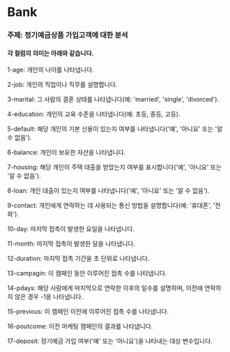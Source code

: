 # Bank
### 주제: 정기예금상품 가입고객에 대한 분석
#### 각 컬럼의 의미는 아래와 같습니다.

1-age: 개인의 나이를 나타냅니다.

2-job: 개인의 직업이나 직무를 설명합니다.

3-marital: 그 사람의 결혼 상태를 나타냅니다(예: 'married', 'single', 'divorced').

4-education: 개인의 교육 수준을 나타냅니다(예: 초등, 중등, 고등).

5-default: 해당 개인의 기본 신용이 있는지 여부를 나타냅니다('예', '아니요' 또는 '알 수 없음').

6-balance: 개인이 보유한 자산을 나타냅니다.

7-housing: 해당 개인이 주택 대출을 받았는지 여부를 표시합니다('예', '아니요' 또는 '알 수 없음').

8-loan: 개인 대출이 있는지 여부를 나타냅니다('예', '아니요' 또는 '알 수 없음').

9-contact: 개인에게 연락하는 데 사용되는 통신 방법을 설명합니다(예: '휴대폰', '전화').

10-day: 마지막 접촉이 발생한 요일을 나타냅니다.

11-month: 마지막 접촉이 발생한 달을 나타냅니다.

12-duration: 마지막 접촉 기간을 초 단위로 나타냅니다.

13-campagin: 이 캠페인 동안 이루어진 접촉 수를 나타냅니다.

14-pdays: 해당 사람에게 마지막으로 연락한 이후의 일수를 설명하며, 이전에 연락하지 않은 경우 -1을 나타냅니다.

15-previous: 이 캠페인 이전에 이루어진 접촉 수를 나타냅니다.

16-poutcome: 이전 마케팅 캠페인의 결과를 나타냅니다.

17-deposit: 정기예금 가입 여부('예' 또는 '아니요')을 나타내는 대상 변수입니다.
